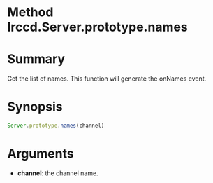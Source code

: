 # Method Irccd.Server.prototype.names

# Summary

Get the list of names. This function will generate the onNames event.

# Synopsis

```javascript
Server.prototype.names(channel)
```

# Arguments

  - **channel**: the channel name.

